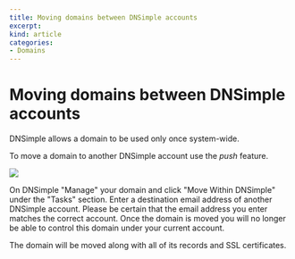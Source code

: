 ```yaml
---
title: Moving domains between DNSimple accounts
excerpt: 
kind: article
categories:
- Domains
---
```


# Moving domains between DNSimple accounts

DNSimple allows a domain to be used only once system-wide.

To move a domain to another DNSimple account use the *push* feature.

![](http://f.cl.ly/items/1F2P3T2F432a3I1j212f/Move_Domain_within_DNSimple-4.png)

On DNSimple "Manage" your domain and click "Move Within DNSimple" under the "Tasks" section. Enter a destination email address of another DNSimple account. Please be certain that the email address you enter matches the correct account. Once the domain is moved you will no longer be able to control this domain under your current account.

The domain will be moved along with all of its records and SSL certificates.
